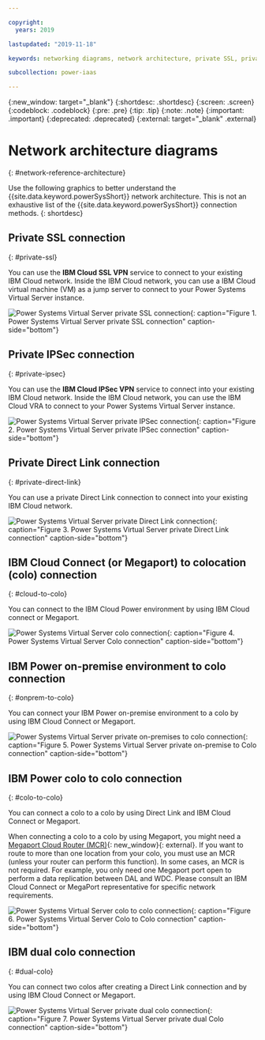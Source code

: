 ```yaml
---

copyright:
  years: 2019

lastupdated: "2019-11-18"

keywords: networking diagrams, network architecture, private SSL, private IPSec, Direct Link, colocation, colo, IBM Cloud Connection, Megaport, IBM Cloud network

subcollection: power-iaas

---
```


{:new_window: target="_blank"}
{:shortdesc: .shortdesc}
{:screen: .screen}
{:codeblock: .codeblock}
{:pre: .pre}
{:tip: .tip}
{:note: .note}
{:important: .important}
{:deprecated: .deprecated}
{:external: target="_blank" .external}

# Network architecture diagrams
{: #network-reference-architecture}

Use the following graphics to better understand the {{site.data.keyword.powerSysShort}} network architecture. This is not an exhaustive list of the {{site.data.keyword.powerSysShort}} connection methods.
{: shortdesc}

## Private SSL connection
{: #private-ssl}

You can use the **IBM Cloud SSL VPN** service to connect to your existing IBM Cloud network. Inside the IBM Cloud network, you can use a IBM Cloud virtual machine (VM) as a jump server to connect to your Power Systems Virtual Server instance.

  ![Power Systems Virtual Server private SSL connection](./images/network-private-ssl.png "Power Systems Virtual Server private SSL connection"){: caption="Figure 1. Power Systems Virtual Server private SSL connection" caption-side="bottom"}

## Private IPSec connection
{: #private-ipsec}

You can use the **IBM Cloud IPSec VPN** service to connect into your existing IBM Cloud network. Inside the IBM Cloud network, you can use the IBM Cloud VRA to connect to your Power Systems Virtual Server instance.

  ![Power Systems Virtual Server private IPSec connection](./images/network-private-ipsec.png "Power Systems Virtual Server private IPSec connection"){: caption="Figure 2. Power Systems Virtual Server private IPSec connection" caption-side="bottom"}

## Private Direct Link connection
{: #private-direct-link}

You can use a private Direct Link connection to connect into your existing IBM Cloud network.

  ![Power Systems Virtual Server private Direct Link connection](./images/network-private-direct-link.png "Power Systems Virtual Server private Direct Link connection"){: caption="Figure 3. Power Systems Virtual Server private Direct Link connection" caption-side="bottom"}

## IBM Cloud Connect (or Megaport) to colocation (colo) connection
{: #cloud-to-colo}

You can connect to the IBM Cloud Power environment by using IBM Cloud connect or Megaport.

  ![Power Systems Virtual Server colo connection](./images/network-cloud-colo.png "Power Systems Virtual Server colo connection"){: caption="Figure 4. Power Systems Virtual Server Colo connection" caption-side="bottom"}

## IBM Power on-premise environment to colo connection
{: #onprem-to-colo}

You can connect your IBM Power on-premise environment to a colo by using IBM Cloud Connect or Megaport.

  ![Power Systems Virtual Server private on-premises to colo connection](./images/network-onprem-colo.png "Power Systems Virtual Server private on-premises to colo connection"){: caption="Figure 5. Power Systems Virtual Server private on-premise to Colo connection" caption-side="bottom"}

## IBM Power colo to colo connection
{: #colo-to-colo}

You can connect a colo to a colo by using Direct Link and IBM Cloud Connect or Megaport.

When connecting a colo to a colo by using Megaport, you might need a [Megaport Cloud Router (MCR)](https://knowledgebase.megaport.com/megaport-cloud-router/what-is-mcr/){: new_window}{: external}. If you want to route to more than one location from your colo, you must use an MCR (unless your router can perform this function). In some cases, an MCR is not required. For example, you only need one Megaport port open to perform a data replication between DAL and WDC. Please consult an IBM Cloud Connect or MegaPort representative for specific network requirements.

  ![Power Systems Virtual Server colo to colo connection](./images/network-colo-to-colo.png "Power Systems Virtual Server Colo to Colo connection"){: caption="Figure 6. Power Systems Virtual Server Colo to Colo connection" caption-side="bottom"}

## IBM dual colo connection
{: #dual-colo}

You can connect two colos after creating a Direct Link connection and by using IBM Cloud Connect or Megaport.

  ![Power Systems Virtual Server private dual colo connection](./images/network-dual-colo.png "Power Systems Virtual Server private dual colo connection"){: caption="Figure 7. Power Systems Virtual Server private dual Colo connection" caption-side="bottom"}
